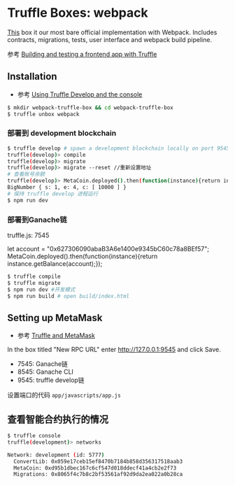 # Truffle Boxes: webpack
[This](http://truffleframework.com/boxes/webpack) box it our most bare official implementation with Webpack. Includes contracts, migrations, tests, user interface and webpack build pipeline.

参考 [Building and testing a frontend app with Truffle](http://truffleframework.com/tutorials/building-testing-frontend-app-truffle-3)

## Installation
 * 参考 [Using Truffle Develop and the console](http://truffleframework.com/docs/getting_started/console)

```bash
$ mkdir webpack-truffle-box && cd webpack-truffle-box
$ truffle unbox webpack
```

### 部署到 development blockchain

```bash
$ truffle develop # spawn a development blockchain locally on port 9545
truffle(develop)> compile
truffle(develop)> migrate
truffle(develop)> migrate --reset //重新设置地址
# 查看账号余额
truffle(develop)> MetaCoin.deployed().then(function(instance){return instance.getBalance("0x627306090abab3a6e1400e9345bc60c78a8bef57");});
BigNumber { s: 1, e: 4, c: [ 10000 ] }
# 保持 truffle develop 进程运行
$ npm run dev
```

### 部署到Ganache链
truffle.js: 7545

let account = "0x627306090abaB3A6e1400e9345bC60c78a8BEf57";
MetaCoin.deployed().then(function(instance){return instance.getBalance(account);});

```bash
$ truffle compile
$ truffle migrate
$ npm run dev #开发模式
$ npm run build # open build/index.html
```

## Setting up MetaMask
 * 参考 [Truffle and MetaMask](http://truffleframework.com/docs/advanced/truffle-with-metamask)

In the box titled "New RPC URL" enter http://127.0.0.1:9545 and click Save.

 * 7545: Ganache链
 * 8545: Ganache CLI
 * 9545: truffle develop链

设置端口的代码 `app/javascripts/app.js`

## 查看智能合约执行的情况

```bash
$ truffle console
truffle(development)> networks

Network: development (id: 5777)
  ConvertLib: 0x059e17ceb15ef8470b7184b858d356317518aab3
  MetaCoin: 0xd95b1dbec167c6cf547d018ddecf41a4cb2e2f73
  Migrations: 0x8065f4c7b8c2bf53561af92d9da2ea022a0b28ca
```